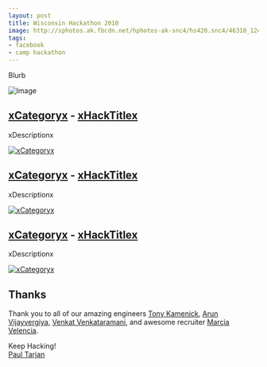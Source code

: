 ```yaml
---
layout: post
title: Wisconsin Hackathon 2010
image: http://sphotos.ak.fbcdn.net/hphotos-ak-snc4/hs420.snc4/46310_124198294296224_114869201895800_126993_2462153_n.jpg
tags:
- facebook
- camp hackathon
---
```


Blurb

![Image](image)


## [xCategoryx](xFBPhotoLinkx) - [xHackTitlex](xDirectLinkx)

xDescriptionx

[![xCategoryx](xScreenshotx)](xNewsFeedLinkx)


## [xCategoryx](xFBPhotoLinkx) - [xHackTitlex](xDirectLinkx)

xDescriptionx

[![xCategoryx](xScreenshotx)](xNewsFeedLinkx)


## [xCategoryx](xFBPhotoLinkx) - [xHackTitlex](xDirectLinkx)

xDescriptionx

[![xCategoryx](xScreenshotx)](xNewsFeedLinkx)




## Thanks

Thank you to all of our amazing engineers [Tony Kamenick](http://www.facebook.com/tkamenick), [Arun Vijayvergiya](http://www.facebook.com/arun), [Venkat Venkataramani](http://www.facebook.com/venkat), and awesome recruiter [Marcia Velencia](http://www.facebook.com/marcia).

Keep Hacking!<br/>
[Paul Tarjan](http://www.facebook.com/paul.tarjan)



